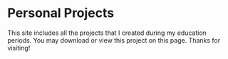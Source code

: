 # Personal Projects
  This site includes all the projects that I created during my education periods. You may download or view this project on this page. Thanks for visiting!

